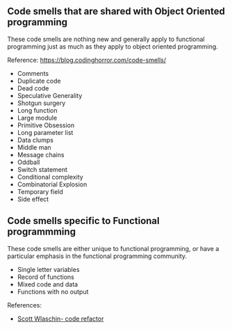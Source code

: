 ## Code smells that are shared with Object Oriented programming 
These code smells are nothing new and generally apply to functional programming just as much as they apply to object oriented programming.

Reference: <https://blog.codinghorror.com/code-smells/>

- Comments
- Duplicate code
- Dead code
- Speculative Generality
- Shotgun surgery
- Long function
- Large module
- Primitive Obsession
- Long parameter list
- Data clumps
- Middle man
- Message chains
- Oddball
- Switch statement
- Conditional complexity
- Combinatorial Explosion
- Temporary field
- Side effect

## Code smells specific to Functional programmming 
These code smells are either unique to functional programming, or have a particular emphasis in the functional programming community.

- Single letter variables
- Record of functions
- Mixed code and data
- Functions with no output



References:
- [Scott Wlaschin- code refactor](https://www.youtube.com/watch?v=nxIRlf4AtcA)
